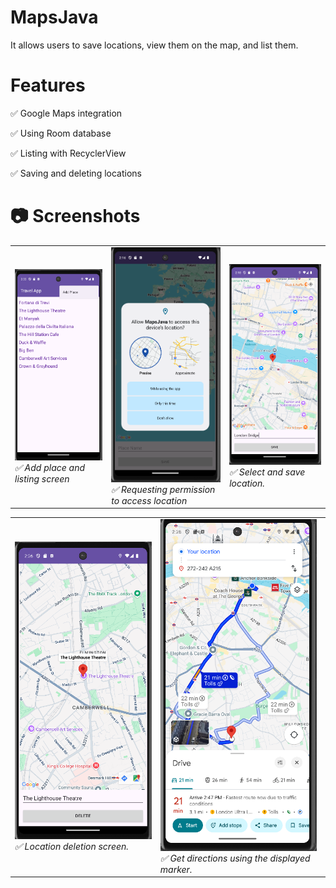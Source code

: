 # MapsJava
It allows users to save locations, view them on the map, and list them.

# Features
✅ Google Maps integration

✅ Using Room database

✅ Listing with RecyclerView

✅ Saving and deleting locations

# 📷 Screenshots
<table>
  <tr>
    <td><img src="https://github.com/zeynepkeskiin/Travel-App/blob/master/app/maps/Ekran%20G%C3%B6r%C3%BCnt%C3%BCs%C3%BC%20(440).png" width="250"
          /><br><em>✅ Add place and listing screen</em></td>
    <td><img src="https://github.com/zeynepkeskiin/Travel-App/blob/master/app/maps/Ekran%20G%C3%B6r%C3%BCnt%C3%BCs%C3%BC%20(431).png" width="250"/>
    <br><em>✅ Requesting permission to access location</em></td>
    <td><img src="https://github.com/zeynepkeskiin/Travel-App/blob/master/app/maps/Ekran%20G%C3%B6r%C3%BCnt%C3%BCs%C3%BC%20(434).png" width="250"/>
    <br><em>✅ Select and save location.</em></td>
   
    
   
  </tr>
</table>
<table>
  <tr>
    <td><img src="https://github.com/zeynepkeskiin/Travel-App/blob/master/app/maps/Ekran%20G%C3%B6r%C3%BCnt%C3%BCs%C3%BC%20(438).png" width="250"/>
    <br><em>✅ Location deletion screen.</em></td>
    <td><img src="https://github.com/zeynepkeskiin/Travel-App/blob/master/app/maps/Ekran%20G%C3%B6r%C3%BCnt%C3%BCs%C3%BC%20(437).png" width="250"/>
    <br><em>✅ Get directions using the displayed marker.</em></td>
    
   
  </tr>
</table>
